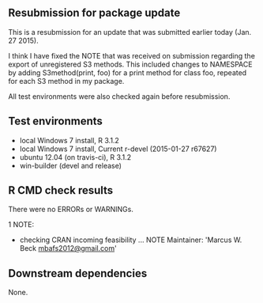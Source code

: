 ## Resubmission for package update
This is a resubmission for an update that was submitted earlier today (Jan. 27 2015).

I think I have fixed the NOTE that was received on submission regarding the export of unregistered S3 methods.  This included changes to NAMESPACE by adding S3method(print, foo) for a print method for class foo, repeated for each S3 method in my package.

All test environments were also checked again before resubmission. 

## Test environments
* local Windows 7 install, R 3.1.2 
* local Windows 7 install, Current r-devel (2015-01-27 r67627)
* ubuntu 12.04 (on travis-ci), R 3.1.2
* win-builder (devel and release)

## R CMD check results
There were no ERRORs or WARNINGs.

1 NOTE:

* checking CRAN incoming feasibility ... NOTE
Maintainer: 'Marcus W. Beck <mbafs2012@gmail.com>'

## Downstream dependencies
None.